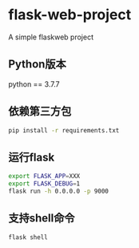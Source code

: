 # flask-web-project
A simple flaskweb project

## Python版本 
   python == 3.7.7

## 依赖第三方包

```bash
pip install -r requirements.txt
```

## 运行flask

```bash
export FLASK_APP=XXX
export FLASK_DEBUG=1
flask run -h 0.0.0.0 -p 9000
```

## 支持shell命令

```bash
flask shell
```